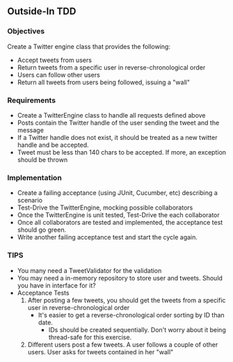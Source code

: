 Outside-In TDD
--------------

### Objectives

Create a Twitter engine class that provides the following:

* Accept tweets from users
* Return tweets from a specific user in reverse-chronological order
* Users can follow other users
* Return all tweets from users being followed, issuing a "wall"

### Requirements

* Create a TwitterEngine class to handle all requests defined above
* Posts contain the Twitter handle of the user sending the tweet and the message
* If a Twitter handle does not exist, it should be treated as a new twitter handle and be accepted.
* Tweet must be less than 140 chars to be accepted. If more, an exception should be thrown

### Implementation

* Create a failing acceptance (using JUnit, Cucumber, etc) describing a scenario
* Test-Drive the TwitterEngine, mocking possible collaborators
* Once the TwitterEngine is unit tested, Test-Drive the each collaborator
* Once all collaborators are tested and implemented, the acceptance test should go green.
* Write another failing acceptance test and start the cycle again.

### TIPS

* You many need a TweetValidator for the validation
* You may need a in-memory repository to store user and tweets. Should you have in interface for it?
* Acceptance Tests
	1. After posting a few tweets, you should get the tweets from a specific user in reverse-chronological order
		* It's easier to get a reverse-chronological order sorting by ID than date. 
			* IDs should be created sequentially. Don't worry about it being thread-safe for this exercise.
	2. Different users post a few tweets. A user follows a couple of other users. User asks for tweets contained in her "wall"

	
	
